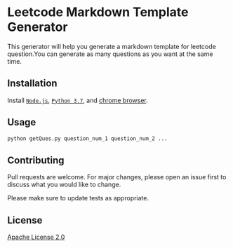 # Leetcode Markdown Template Generator

This generator will help you generate a markdown template for leetcode question.You can generate as many questions as you want at the same time.

## Installation

Install [`Node.js`](https://nodejs.org/en/), [`Python 3.7`](https://www.python.org/downloads/release/python-370/), and [chrome browser](https://www.google.com/chrome/).


## Usage

```bash
python getQues.py question_num_1 question_num_2 ... 
```


## Contributing
Pull requests are welcome. For major changes, please open an issue first to discuss what you would like to change.

Please make sure to update tests as appropriate.

## License
[Apache License 2.0](https://www.apache.org/licenses/LICENSE-2.0)